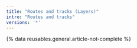```yaml
---
title: "Routes and tracks (Layers)"
intro: "Routes and tracks"
versions: '*'
---
```


{% data reusables.general.article-not-complete %}